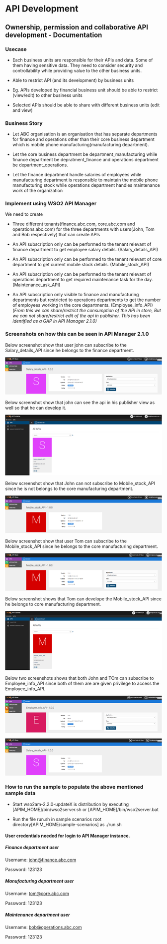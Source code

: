 # API Development

## Ownership, permission and collaborative API development - Documentation

### Usecase

* Each business units are responsible for their APIs and data. Some of them having sensitive data. They need to consider security and controllability while providing value to the other business units.

* Able to restrict API (and its development) by business units

* Eg. APIs developed by financial business unit should be able to restrict (view/edit) to other business units

* Selected APIs should be able to share with different business units (edit and view)

### Business Story

* Let ABC organisation is an organisation that has separate departments for finance and operations other than their core business department which is mobile phone manufacturing(manufacturing department).

* Let the core business department be department_manufacturing while finance department be depratment_finance and operations department be department_operations.

* Let the finance department handle salaries of employees while manufacturing department is responsible to maintain the mobile phone manufacturing stock while operations department handles maintenance work of the organization

### Implement using WSO2 API Manager

We need to create

* Three different tenants(finance.abc.com, core.abc.com and operations.abc.com) for the three departments with users(John, Tom and Bob respectively) that can create APIs

* An API subscription only can be performed to the tenant relevant of finance department to get employee salary details. (Salary_details_API)

* An API subscription only can be performed to the tenant relevant of core department to get current mobile stock details. (Mobile_stock_API)

* An API subscription only can be performed to the tenant relevant of operations department to get required maintenance task for the day. (Maintenance_ask_API)

* An API subscription only visible to finance and manufacturing departments but restricted to operations departments to get the number of employees working in the core departments. (Employee_info_API)(*From this we can share/restrict the consumption of the API in store, But we can not share/restrict edit of the api in publisher. This has been identified as a GAP in API Manager 2.1.0)*

### Screenshots on how this can be seen in API Manager 2.1.0

Below screenshot show that user john can subscribe to the Salary_details_API since he belongs to the finance department.

![](images/image_0.png)

Below screenshot show that john can see the api in his publisher view as well so that he can develop it.

![](images/image_1.png)

Below screenshot show that John can not subscribe to Mobile_stock_API since he is not belongs to the core manufacturing department.

![](images/image_2.png)

Below screenshot show that user Tom can subscribe to the Mobile_stock_API since he belongs to the core manufacturing department.

![](images/image_3.png)

Below screenshot shows that Tom can develope the  Mobile_stock_API since he belongs to core manufacturing department.

![](images/image_4.png)

Below two screenshots shows that both John and TOm can subscribe to Employee_info_API since both of them are are given privilege to access the Employee_info_API.

![](images/image_5.png)

![](images/image_6.png)

### How to run the sample to populate the above mentioned sample data

* Start wso2am-2.2.0-updateX is distribution by executing [APIM_HOME]/bin/wso2server.sh or [APIM_HOME]/bin/wso2server.bat

* Run the file run.sh in sample scenarios root directory[APIM_HOME/sample-scenarios] as ./run.sh

#### User credentials needed for login to API Manager instance.

##### Finance department user

Username: [john@finance.abc.com](mailto:john@finance.abc.com)

Password: 123123

##### Manufacturing department user

Username: [tom@core.abc.com](mailto:tom@core.abc.com)

Password: 123123

##### Maintenance department user

Username: [bob@operations.abc.com](mailto:bob@operations.abc.com)

Password: 123123

